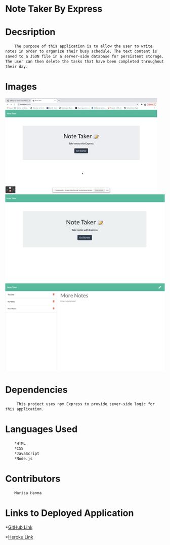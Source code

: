 #       Note Taker By Express


#       Decsription

        The purpose of this application is to allow the user to write notes in order to organize their busy schedule. The text content is saved to a JSON file in a server-side database for persistent storage. The user can then delete the tasks that have been completed throughout their day.



#       Images

![giphy](./images/giphy.gif)
![screen-shot1](./images/screen-shot1.png)
![screen-shot2](./images/screen-shot2.png)

#       Dependencies 


         This project uses npm Express to provide sever-side logic for this application.



#       Languages Used

        *HTML
        *CSS
        *JavaScript
        *Node.js



#       Contributors 

        Marisa Hanna



#       Links to Deployed Application

*[GitHub Link](https://marisahanna.github.io/my-business-notes/)

*[Heroku Link](https://aqueous-wildwood-29107.herokuapp.com/)



